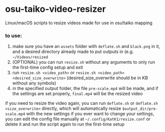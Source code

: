 # osu-taiko-video-resizer
Linux/macOS scripts to resize videos made for use in osu!taiko mapping

### to use:
1. make sure you have an `assets` folder with `deflate.sh` and `black.png` in it, and a desired directory already made to put outputs in (e.g. `~/Videos/resized`
2. (OPTIONAL) you can run `resize.sh` without any arguments to only run the first-time config setup and exit
3. run `resize.sh <video_path>` or `resize.sh <video_path> <desired_size_overwrite>` (desired_size_overwrite should be in KB without any symbols)
4. in the specified output folder, the file `pre-scale.mp4` will be made, and if the settings are set properly, `final.mp4` will be the resized video

if you need to resize the video again, you can run `deflate.sh` or `deflate.sh <size_overwrite>` directly, which will automatically resize `$output_dir/pre-scale.mp4` with the new settings 
if you ever want to change your settings, you can edit the config file manually at `~/.config/KatK1/resize.conf` or delete it and run the script again to run the first-time setup
